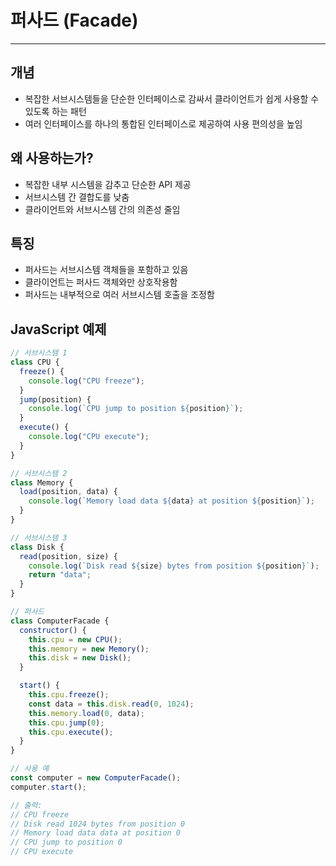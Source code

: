 # 퍼사드 (Facade)

---

## 개념

- 복잡한 서브시스템들을 단순한 인터페이스로 감싸서 클라이언트가 쉽게 사용할 수 있도록 하는 패턴
- 여러 인터페이스를 하나의 통합된 인터페이스로 제공하여 사용 편의성을 높임

## 왜 사용하는가?

- 복잡한 내부 시스템을 감추고 단순한 API 제공
- 서브시스템 간 결합도를 낮춤
- 클라이언트와 서브시스템 간의 의존성 줄임

## 특징

- 퍼사드는 서브시스템 객체들을 포함하고 있음
- 클라이언트는 퍼사드 객체와만 상호작용함
- 퍼사드는 내부적으로 여러 서브시스템 호출을 조정함

## JavaScript 예제

```javascript
// 서브시스템 1
class CPU {
  freeze() {
    console.log("CPU freeze");
  }
  jump(position) {
    console.log(`CPU jump to position ${position}`);
  }
  execute() {
    console.log("CPU execute");
  }
}

// 서브시스템 2
class Memory {
  load(position, data) {
    console.log(`Memory load data ${data} at position ${position}`);
  }
}

// 서브시스템 3
class Disk {
  read(position, size) {
    console.log(`Disk read ${size} bytes from position ${position}`);
    return "data";
  }
}

// 퍼사드
class ComputerFacade {
  constructor() {
    this.cpu = new CPU();
    this.memory = new Memory();
    this.disk = new Disk();
  }

  start() {
    this.cpu.freeze();
    const data = this.disk.read(0, 1024);
    this.memory.load(0, data);
    this.cpu.jump(0);
    this.cpu.execute();
  }
}

// 사용 예
const computer = new ComputerFacade();
computer.start();

// 출력:
// CPU freeze
// Disk read 1024 bytes from position 0
// Memory load data data at position 0
// CPU jump to position 0
// CPU execute
```
